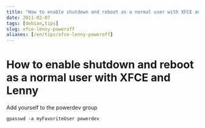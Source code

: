 ```yaml
---
title: "How to enable shutdown and reboot as a normal user with XFCE and Lenny"
date: 2011-02-07
tags: [debian,tips]
slug: xfce-lenny-poweroff
aliases: [/en/tips/xfce-lenny-poweroff]
---
```

# How to enable shutdown and reboot as a normal user with XFCE and Lenny

Add yourself to the powerdev group

```
gpasswd -a myFavoriteUser powerdev
```





